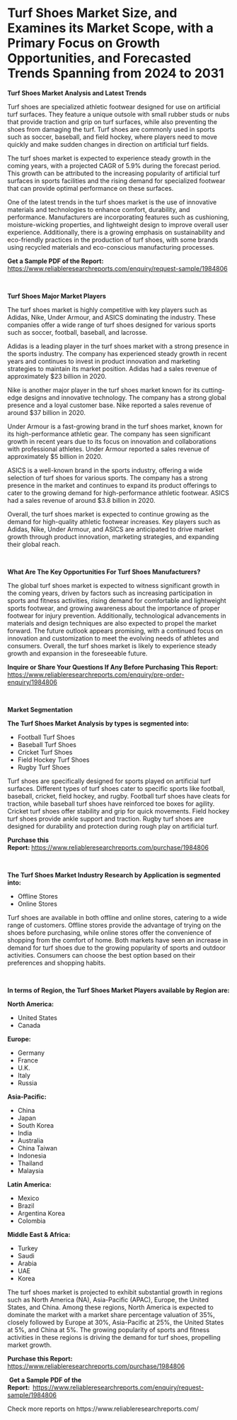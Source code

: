 <p><h1>Turf Shoes Market Size, and Examines its Market Scope, with a Primary Focus on Growth Opportunities, and Forecasted Trends Spanning from 2024 to 2031</h1></p><p><strong>Turf Shoes Market Analysis and Latest Trends</strong></p>
<p><p>Turf shoes are specialized athletic footwear designed for use on artificial turf surfaces. They feature a unique outsole with small rubber studs or nubs that provide traction and grip on turf surfaces, while also preventing the shoes from damaging the turf. Turf shoes are commonly used in sports such as soccer, baseball, and field hockey, where players need to move quickly and make sudden changes in direction on artificial turf fields.</p><p>The turf shoes market is expected to experience steady growth in the coming years, with a projected CAGR of 5.9% during the forecast period. This growth can be attributed to the increasing popularity of artificial turf surfaces in sports facilities and the rising demand for specialized footwear that can provide optimal performance on these surfaces.</p><p>One of the latest trends in the turf shoes market is the use of innovative materials and technologies to enhance comfort, durability, and performance. Manufacturers are incorporating features such as cushioning, moisture-wicking properties, and lightweight design to improve overall user experience. Additionally, there is a growing emphasis on sustainability and eco-friendly practices in the production of turf shoes, with some brands using recycled materials and eco-conscious manufacturing processes.</p></p>
<p><strong>Get a Sample PDF of the Report:&nbsp;</strong> <a href="https://www.reliableresearchreports.com/enquiry/request-sample/1984806">https://www.reliableresearchreports.com/enquiry/request-sample/1984806</a></p>
<p>&nbsp;</p>
<p><strong>Turf Shoes Major Market Players</strong></p>
<p><p>The turf shoes market is highly competitive with key players such as Adidas, Nike, Under Armour, and ASICS dominating the industry. These companies offer a wide range of turf shoes designed for various sports such as soccer, football, baseball, and lacrosse.</p><p>Adidas is a leading player in the turf shoes market with a strong presence in the sports industry. The company has experienced steady growth in recent years and continues to invest in product innovation and marketing strategies to maintain its market position. Adidas had a sales revenue of approximately $23 billion in 2020.</p><p>Nike is another major player in the turf shoes market known for its cutting-edge designs and innovative technology. The company has a strong global presence and a loyal customer base. Nike reported a sales revenue of around $37 billion in 2020.</p><p>Under Armour is a fast-growing brand in the turf shoes market, known for its high-performance athletic gear. The company has seen significant growth in recent years due to its focus on innovation and collaborations with professional athletes. Under Armour reported a sales revenue of approximately $5 billion in 2020.</p><p>ASICS is a well-known brand in the sports industry, offering a wide selection of turf shoes for various sports. The company has a strong presence in the market and continues to expand its product offerings to cater to the growing demand for high-performance athletic footwear. ASICS had a sales revenue of around $3.8 billion in 2020.</p><p>Overall, the turf shoes market is expected to continue growing as the demand for high-quality athletic footwear increases. Key players such as Adidas, Nike, Under Armour, and ASICS are anticipated to drive market growth through product innovation, marketing strategies, and expanding their global reach.</p></p>
<p>&nbsp;</p>
<p><strong>What Are The Key Opportunities For Turf Shoes Manufacturers?</strong></p>
<p><p>The global turf shoes market is expected to witness significant growth in the coming years, driven by factors such as increasing participation in sports and fitness activities, rising demand for comfortable and lightweight sports footwear, and growing awareness about the importance of proper footwear for injury prevention. Additionally, technological advancements in materials and design techniques are also expected to propel the market forward. The future outlook appears promising, with a continued focus on innovation and customization to meet the evolving needs of athletes and consumers. Overall, the turf shoes market is likely to experience steady growth and expansion in the foreseeable future.</p></p>
<p><strong>Inquire or Share Your Questions If Any Before Purchasing This Report:</strong> <a href="https://www.reliableresearchreports.com/enquiry/pre-order-enquiry/1984806">https://www.reliableresearchreports.com/enquiry/pre-order-enquiry/1984806</a></p>
<p>&nbsp;</p>
<p><strong>Market Segmentation</strong></p>
<p><strong>The Turf Shoes Market Analysis by types is segmented into:</strong></p>
<p><ul><li>Football Turf Shoes</li><li>Baseball Turf Shoes</li><li>Cricket Turf Shoes</li><li>Field Hockey Turf Shoes</li><li>Rugby Turf Shoes</li></ul></p>
<p><p>Turf shoes are specifically designed for sports played on artificial turf surfaces. Different types of turf shoes cater to specific sports like football, baseball, cricket, field hockey, and rugby. Football turf shoes have cleats for traction, while baseball turf shoes have reinforced toe boxes for agility. Cricket turf shoes offer stability and grip for quick movements. Field hockey turf shoes provide ankle support and traction. Rugby turf shoes are designed for durability and protection during rough play on artificial turf.</p></p>
<p><strong>Purchase this Report:&nbsp;</strong><a href="https://www.reliableresearchreports.com/purchase/1984806">https://www.reliableresearchreports.com/purchase/1984806</a></p>
<p>&nbsp;</p>
<p><strong>The Turf Shoes Market Industry Research by Application is segmented into:</strong></p>
<p><ul><li>Offline Stores</li><li>Online Stores</li></ul></p>
<p><p>Turf shoes are available in both offline and online stores, catering to a wide range of customers. Offline stores provide the advantage of trying on the shoes before purchasing, while online stores offer the convenience of shopping from the comfort of home. Both markets have seen an increase in demand for turf shoes due to the growing popularity of sports and outdoor activities. Consumers can choose the best option based on their preferences and shopping habits.</p></p>
<p>&nbsp;</p>
<p><strong>In terms of Region, the Turf Shoes Market Players available by Region are:</strong></p>
<p>
    <p> <strong> North America: </strong>
        <ul>
            <li>United States</li>
            <li>Canada</li>
        </ul>
        </p> 
    <p> <strong> Europe: </strong>
        <ul>
            <li>Germany</li>
            <li>France</li>
            <li>U.K.</li>
            <li>Italy</li>
            <li>Russia</li>
        </ul>
        </p> 
    <p> <strong> Asia-Pacific: </strong>
        <ul>
            <li>China</li>
            <li>Japan</li>
            <li>South Korea</li>
            <li>India</li>
            <li>Australia</li>
            <li>China Taiwan</li>
            <li>Indonesia</li>
            <li>Thailand</li>
            <li>Malaysia</li>
        </ul>
        </p> 
    <p> <strong> Latin America: </strong>
        <ul>
            <li>Mexico</li>
            <li>Brazil</li>
            <li>Argentina Korea</li>
            <li>Colombia</li>
        </ul>
        </p> 
    <p> <strong> Middle East & Africa: </strong>
        <ul>
            <li>Turkey</li>
            <li>Saudi</li>
            <li>Arabia</li>
            <li>UAE</li>
            <li>Korea</li>
        </ul>
    </p>
    </p>
<p><p>The turf shoes market is projected to exhibit substantial growth in regions such as North America (NA), Asia-Pacific (APAC), Europe, the United States, and China. Among these regions, North America is expected to dominate the market with a market share percentage valuation of 35%, closely followed by Europe at 30%, Asia-Pacific at 25%, the United States at 5%, and China at 5%. The growing popularity of sports and fitness activities in these regions is driving the demand for turf shoes, propelling market growth.</p></p>
<p><strong>Purchase this Report: </strong><a href="https://www.reliableresearchreports.com/purchase/1984806">https://www.reliableresearchreports.com/purchase/1984806</a></p>
<p>&nbsp;<strong>Get a Sample PDF of the Report:&nbsp;&nbsp;</strong><a href="https://www.reliableresearchreports.com/enquiry/request-sample/1984806">https://www.reliableresearchreports.com/enquiry/request-sample/1984806</a></p>
<p><strong></strong></p>
<p>Check more reports on https://www.reliableresearchreports.com/</p>